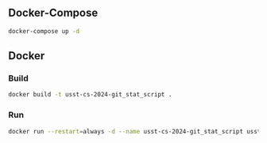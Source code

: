 ## Docker-Compose

```bash
docker-compose up -d
```

## Docker

### Build

```bash
docker build -t usst-cs-2024-git_stat_script .
```

### Run

```bash
docker run --restart=always -d --name usst-cs-2024-git_stat_script usst-cs-2024-git_stat_script
```
